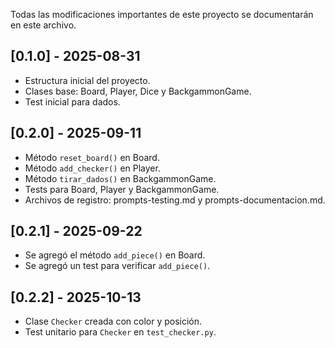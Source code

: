 
Todas las modificaciones importantes de este proyecto se documentarán en este archivo.

## [0.1.0] - 2025-08-31

- Estructura inicial del proyecto.
- Clases base: Board, Player, Dice y BackgammonGame.
- Test inicial para dados.
## [0.2.0] - 2025-09-11
- Método `reset_board()` en Board.
- Método `add_checker()` en Player.
- Método `tirar_dados()` en BackgammonGame.
- Tests para Board, Player y BackgammonGame.
- Archivos de registro: prompts-testing.md y prompts-documentacion.md.
## [0.2.1] - 2025-09-22
- Se agregó el método `add_piece()` en Board.
- Se agregó un test para verificar `add_piece()`.
## [0.2.2] - 2025-10-13
- Clase `Checker` creada con color y posición.
- Test unitario para `Checker` en `test_checker.py`.
